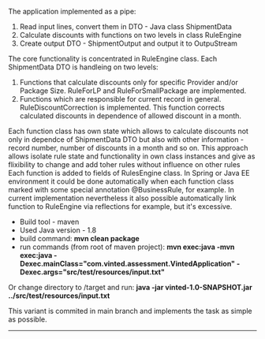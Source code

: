 The application implemented as a pipe:
1. Read input lines, convert them in DTO - Java class ShipmentData
2. Calculate discounts with functions on two levels in class RuleEngine
3. Create output DTO - ShipmentOutput and output it to OutpuStream

The core functionality is concentrated in RuleEngine class. Each ShipmentData DTO is handleing on two levels:
1. Functions that calculate discounts only for specific Provider and/or Package Size. RuleForLP and RuleForSmallPackage are implemented.
2. Functions which are responsible for current record in general. RuleDiscountCorrection is implemented. This function corrects calculated discounts in dependence of allowed discount in a month.

Each function class has own state which allows to calculate discounts not only in dependce of ShipmentData DTO but also with other information - record number, number of discounts in a month and so on.
This approach allows isolate rule state and functionality in own class instances and give as flixibility to change and add toher rules without influence on other rules
Each function is added to fields of RulesEngine class. In Spring or Java EE environment it could be done automatically when each function class marked with some special annotation @BusinessRule, for example. In current implementation nevertheless it also possible automatically link function to RuleEngine via reflections for example, but it's excessive.

* Build tool - maven
* Used Java version - 1.8
* build command: **mvn clean package**
* run commands (from root of maven project): 
**mvn exec:java -mvn exec:java -Dexec.mainClass="com.vinted.assessment.VintedApplication" -Dexec.args="src/test/resources/input.txt"**

Or change directory to /target and run: **java -jar vinted-1.0-SNAPSHOT.jar ../src/test/resources/input.txt**

This variant is commited in main branch and implements the task as simple as possible.  

---


